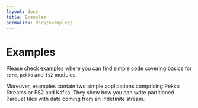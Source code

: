 ```yaml
---
layout: docs
title: Examples
permalink: docs/examples/
---
```


# Examples

Please check [examples](https://github.com/mjakubowski84/parquet4s/blob/master/examples) where you can find simple code covering basics for `core`, `pekko` and `fs2` modules.

Moreover, examples contain two simple applications comprising Pekko Streams or FS2 and Kafka. They show how you can write partitioned Parquet files with data coming from an indefinite stream.
